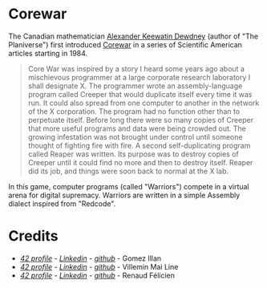 # Corewar

The Canadian mathematician [Alexander Keewatin Dewdney](https://en.wikipedia.org/wiki/Alexander_Dewdney) (author of "The Planiverse") first
introduced [Corewar](http://en.wikipedia.org/wiki/Core_War) in a series of Scientific American articles
starting in 1984.

> Core War was inspired by a story I heard some years ago about a mischievous
> programmer at a large corporate research laboratory I shall designate X. The
> programmer wrote an assembly-language program called Creeper that would
> duplicate itself every time it was run. It could also spread from one
> computer to another in the network of the X corporation. The program had no
> function other than to perpetuate itself. Before long there were so many
> copies of Creeper that more useful programs and data were being crowded out.
> The growing infestation was not brought under control until someone thought
> of fighting fire with fire. A second self-duplicating program called Reaper
> was written.  Its purpose was to destroy copies of Creeper until it could
> find no more and then to destroy itself. Reaper did its job, and things were
> soon back to normal at the X lab.

In this game, computer programs (called "Warriors") compete in a virtual arena
for digital supremacy. Warriors are written in a simple Assembly dialect inspired
from "Redcode".

Credits
=======
- *[42 profile](https://profile.intra.42.fr/users/igomez) - [Linkedin](https://www.linkedin.com/in/illan-gomez-821a85b0/) - [github](https://github.com/Zoellingam)* - Gomez Illan
- *[42 profile](https://profile.intra.42.fr/users/mvillemi) - [Linkedin](https://www.linkedin.com/in/mai-line-villemin-549773a5/) - [github](https://github.com/LineChan)* - Villemin Mai Line
- *[42 profile](https://profile.intra.42.fr/users/frenaud) - [Linkedin](https://www.linkedin.com/in/f%C3%A9licien-renaud-0bb691131/) - [github](https://github.com/Hohenfels)* - Renaud Félicien
